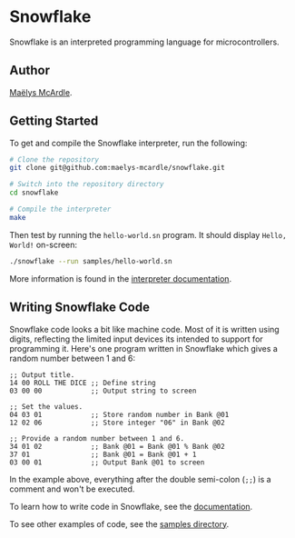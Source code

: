 # Snowflake

Snowflake is an interpreted programming language for microcontrollers.

## Author

[Maëlys McArdle][1].

## Getting Started

To get and compile the Snowflake interpreter, run the following:

```sh
# Clone the repository
git clone git@github.com:maelys-mcardle/snowflake.git

# Switch into the repository directory
cd snowflake

# Compile the interpreter
make
```

Then test by running the `hello-world.sn` program. It should display
`Hello, World!` on-screen:

```sh
./snowflake --run samples/hello-world.sn
```

More information is found in the [interpreter documentation][2].

## Writing Snowflake Code

Snowflake code looks a bit like machine code. Most of it is written using 
digits, reflecting the limited input devices its intended to support for
programming it. Here's one program written in Snowflake which gives a random 
number between 1 and 6:

```
;; Output title.
14 00 ROLL THE DICE ;; Define string
03 00 00            ;; Output string to screen

;; Set the values.
04 03 01            ;; Store random number in Bank @01
12 02 06            ;; Store integer "06" in Bank @02

;; Provide a random number between 1 and 6.
34 01 02            ;; Bank @01 = Bank @01 % Bank @02
37 01               ;; Bank @01 = Bank @01 + 1
03 00 01            ;; Output Bank @01 to screen
```

In the example above, everything after the double semi-colon (`;;`) is
a comment and won't be executed.

To learn how to write code in Snowflake, see the [documentation][3]. 

To see other examples of code, see the [samples directory][4].

[1]: https://www.maelys.bio/
[2]: docs/interpreter.md
[3]: docs/
[4]: samples/

